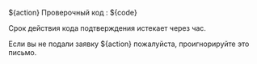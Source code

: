 ${action} Проверочный код : ${code}

Срок действия кода подтверждения истекает через час.

Если вы не подали заявку ${action} пожалуйста, проигнорируйте это письмо.
